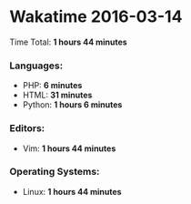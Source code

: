 # Wakatime 2016-03-14

Time Total: **1 hours 44 minutes**

### Languages:
- PHP: **6 minutes** 
- HTML: **31 minutes** 
- Python: **1 hours 6 minutes** 

### Editors:
- Vim: **1 hours 44 minutes** 

### Operating Systems:
- Linux: **1 hours 44 minutes** 

